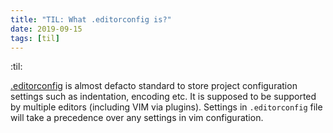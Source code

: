 ```yaml
---
title: "TIL: What .editorconfig is?"
date: 2019-09-15
tags: [til]
---
```


:til:

[.editorconfig](https://editorconfig.org/) is almost defacto standard to store project configuration
settings such as indentation, encoding etc. It is supposed to be supported by
multiple editors (including VIM via plugins).
Settings in `.editorconfig` file will take a precedence over any settings in vim
configuration.
